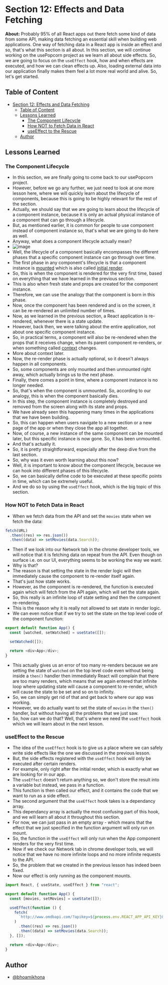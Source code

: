 # Section 12: Effects and Data Fetching

**About:** Probably 95% of all React apps out there fetch some kind of data from some API, making data fetching an essential skill when building web applications. One way of fetching data in a React app is inside an effect and so, that's what this section is all about. In this section, we will continue working on the usePopcorn project as we learn all about side effects. So, we are going to focus on the `useEffect` hook, how and when effects are executed, and how we can clean effects up. Also, loading external data into our application finally makes them feel a lot more real world and alive. So, let's get started.

## Table of Content

- [Section 12: Effects and Data Fetching](#section-12-effects-and-data-fetching)
  - [Table of Content](#table-of-content)
  - [Lessons Learned](#lessons-learned)
    - [The Component Lifecycle](#the-component-lifecycle)
    - [How NOT to Fetch Data in React](#how-not-to-fetch-data-in-react)
    - [useEffect to the Rescue](#useeffect-to-the-rescue)
  - [Author](#author)

## Lessons Learned

### The Component Lifecycle

- In this section, we are finally going to come back to our usePopcorn project.
- However, before we go any further, we just need to look at one more lesson here, where we will quickly learn about the lifecycle of components, because this is going to be highly relevant for the rest of the section.
- Actually, we should say that we are going to learn about the lifecycle of a component instance, because it is only an actual physical instance of a component that can go through a lifecycle.
- But, as mentioned earlier, it is common for people to use component instead of component instance so, that's what we are going to do here as well.
- Anyway, what does a component lifecycle actually mean?
- ![image](https://github.com/user-attachments/assets/aebc957d-808e-4960-8acf-262e6a377011)
- Well, the lifecycle of a component basically encompasses the different phases that a specific component instance can go through over time.
- The first phase in any component's lifecycle is that a component instance is <ins>mounted</ins> which is also called <ins>initial render</ins>.
- So, this is when the component is rendered for the very first time, based on everything that we have learned in the previous section.
- This is also when fresh state and props are created for the component instance.
- Therefore, we can use the analogy that the component is born in this phase.
- Now, once the component has been rendered and is on the screen, it can be re-rendered an unlimited number of times.
- Now, as we learned in the previous section, a React application is re-rendered, whenever there is a state update.
- However, back then, we were talking about the entire application, not about one specific component instance.
- So, in practical terms, a component will also be re-rendered when the props that it receives change, when its parent component re-renders, or when something called <ins>context</ins> changes.
- More about context later.
- Now, the re-render phase is actually optional, so it doesn't always happen in all components.
- So, some components are only mounted and then unmounted right away, which actually brings us to the next phase.
- Finally, there comes a point in time, where a component instance is no longer needed.
- So, that's when the component is unmounted. So, according to our analogy, this is when the component basically dies.
- In this step, the component instance is completely destroyed and removed from the screen along with its state and props.
- We have already seen this happening many times in the applications that we have been building.
- So, this can happen when users navigate to a new section or a new page of the app or when they close the app all together.
- Now, of course, a new instance of the same component can be mounted later, but this specific instance is now gone. So, it has been unmounted.
- And that's actually it.
- So, it is pretty straightforward, especially after the deep dive from the last section.
- So, why was it even worth learning about this now?
- Well, it is important to know about the component lifecycle, because we can hook into different phases of this lifecycle.
- So, we can basically define code to be executed at these specific points in time, which can be extremely useful.
- And we do so by using the `useEffect` hook, which is the big topic of this section.

### How NOT to Fetch Data in React

- When we fetch data from the API and set the `movies` state when we fetch the data:

```javascript
fetch(URL)
  .then((res) => res.json())
  .then((data) => setMovies(data.Search));
```

- Then if we look into our Network tab in the chrome developer tools, we will notice that it is fetching data on repeat from the API. Even though on surface i.e. on our UI, everything seems to be working the way we want.
- Why is that?
- The reason is that setting the state in the render logic will then immediately cause the component to re-render itself again.
- That's just how state works.
- However, as the component is re-rendered, the function is executed again which will fetch from the API again, which will set the state again.
- So, this really is an infinite loop of state setting and then the component re-rendering.
- This is the reason why it is really not allowed to set state in render logic.
- We can even notice that if we try to set the state on the top level code of the component function:

```javascript
export default function App() {
  const [watched, setWatched] = useState([]);

  setWatched([]);

  return <div>App</div>;
}
```

- This actually gives us an error of too many re-renders because we are setting the state of `watched` on the top level code even without being inside a `then()` handler then immediately React will complain that there are too many renders, which means that we again entered that infinite loop where updating state will cause a component to re-render, which will cause the state to be set and so on to infinity.
- So, we can simply get rid of that and get back to where our app was working.
- However, we do actually want to set the state of `movies` in the `then()` handler, but without having all the problems that we just saw.
- So, how can we do that? Well, that's where we need the `useEffect` hook which we will learn about in the next lesson.

### useEffect to the Rescue

- The idea of the `useEffect` hook is to give us a place where we can safely write side effects like the one we discussed in the previous lesson.
- But, the side effects registered with the `useEffect` hook will only be executed after certain renders.
- For example, only right after the initial render, which is exactly what we are looking for in our app.
- The `useEffect` doesn't return anything so, we don't store the result into a variable but instead, we pass in a function.
- This function is then called our effect, and it contains the code that we want to run as a side effect.
- The second argument that the `useEffect` hook takes is a dependancy array.
- This dependancy array is actually the most confusing part of this hook, and we will learn all about it throughout this section.
- For now, we can just pass in an empty array - which means that the effect that we just specified in the function argument will only run on mount.
- So, the function in the `useEffect` will only run when the App component renders for the very first time.
- Now if we check our Network tab in chrome developer tools, we will notice that we have no more infinite loops and no more infinite requests to the API.
- So, the problem that we created in the previous lesson has indeed been fixed.
- Now our effect is only running as the component mounts.

```javascript
import React, { useState, useEffect } from "react";

export default function App() {
  const [movies, setMovies] = useState([]);

  useEffect(function () {
    fetch(
      `http://www.omdbapi.com/?apikey=${process.env.REACT_APP_API_KEY}&s=interstellar`
    )
      .then((res) => res.json())
      .then((data) => setMovies(data.Search));
  }, []);

  return <div>App</div>;
}
```

## Author

- [@bhoamikhona](https://github.com/bhoamikhona)
